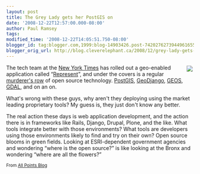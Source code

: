 ```yaml
---
layout: post
title: The Grey Lady gets her PostGIS on
date: '2008-12-22T12:57:00.000-08:00'
author: Paul Ramsey
tags: 
modified_time: '2008-12-22T14:05:51.750-08:00'
blogger_id: tag:blogger.com,1999:blog-14903426.post-7420276273944961655
blogger_orig_url: http://blog.cleverelephant.ca/2008/12/grey-lady-gets-her-postgis-on.html
---
```


<img src="http://www.officesnapshots.com/wp-content/uploads/2007/10/nytimes_logo.gif" style="float:right;padding:3px;"/>The tech team at the [New York Times](http://www.nytimes.com) has rolled out a geo-enabled application called &ldquo;[Represent](http://open.blogs.nytimes.com/2008/12/22/represent/)&rdquo;, and under the covers is a regular [murderer's row](http://en.wikipedia.org/wiki/Murderers'_Row) of open source technology.  [PostGIS](http://postgis.refractions.net), [GeoDjango](http://geodjango.org), [GEOS](http://trac.osgeo.org/geos), [GDAL](http://www.gdal.org), and on an on.

What's wrong with these guys, why aren't they deploying using the market leading proprietary tools? My guess is, they just don't know any better. 

The real action these days is web application development, and the action there is in frameworks like Rails, Django, Drupal, Plone, and the like.  What tools integrate better with those environments?  What tools are developers using those environments likely to find and try on their own?  Open source blooms in green fields.  Looking at ESRI-dependent government agencies and wondering &ldquo;where is the open source?&rdquo; is like looking at the Bronx and wondering &ldquo;where are all the flowers?&rdquo;

<small>From [All Points Blog](http://apb.directionsmag.com/archives/5187-NY-Times-Geo-App-Offers-Location-based-Political-News-for-New-Yorkers.html)</small>

